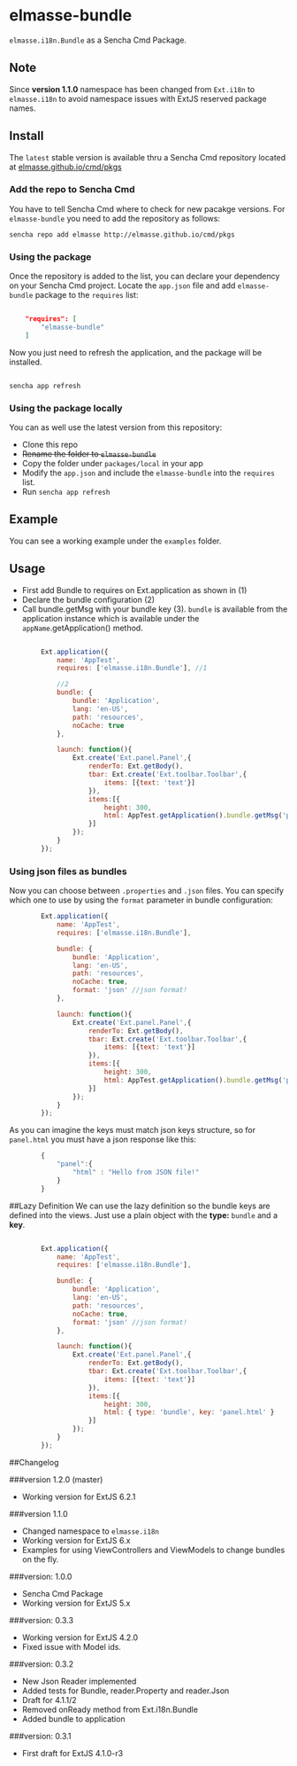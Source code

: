 # elmasse-bundle

`elmasse.i18n.Bundle` as a Sencha Cmd Package.

## Note
Since **version 1.1.0** namespace has been changed from `Ext.i18n` to `elmasse.i18n` to avoid namespace issues with ExtJS reserved package names.

## Install
The `latest` stable version is available thru a Sencha Cmd repository located at [elmasse.github.io/cmd/pkgs](http://elmasse.github.io/cmd/pkgs)

### Add the repo to Sencha Cmd
You have to tell Sencha Cmd where to check for new pacakge versions. For `elmasse-bundle` you need to add the repository as follows:

```
sencha repo add elmasse http://elmasse.github.io/cmd/pkgs

```

### Using the package
Once the repository is added to the list, you can declare your dependency on your Sencha Cmd project. Locate the `app.json` file and add `elmasse-bundle` package to the `requires` list:

```json

    "requires": [
        "elmasse-bundle"
    ]

```

Now you just need to refresh the application, and the package will be installed.


```

sencha app refresh

```

### Using the package locally
You can as well use the latest version from this repository:

- Clone this repo
- ~~Rename the folder to `elmasse-bundle`~~
- Copy the folder under `packages/local` in your app
- Modify the `app.json` and include the `elmasse-bundle` into the `requires` list.
- Run `sencha app refresh`


## Example
You can see a working example under the `examples` folder.


## Usage

- First add Bundle to requires on Ext.application as shown in (1)
- Declare the bundle configuration (2)
- Call bundle.getMsg with your bundle key (3). `bundle` is available from the application instance which is available under the `appName`.getApplication() method. 

```js    

        Ext.application({
            name: 'AppTest',
            requires: ['elmasse.i18n.Bundle'], //1

            //2
            bundle: {
                bundle: 'Application',
                lang: 'en-US',
                path: 'resources',
                noCache: true
            },

            launch: function(){
                Ext.create('Ext.panel.Panel',{
                    renderTo: Ext.getBody(),
                    tbar: Ext.create('Ext.toolbar.Toolbar',{
                        items: [{text: 'text'}]
                    }),
                    items:[{
                        height: 300,
                        html: AppTest.getApplication().bundle.getMsg('panel.html') //3
                    }]
                });
            }   
        });
```

### Using json files as bundles
Now you can choose between `.properties` and `.json` files. You can specify which one to use by using the `format` parameter in bundle configuration:

```js
        Ext.application({
            name: 'AppTest',
            requires: ['elmasse.i18n.Bundle'],

            bundle: {
                bundle: 'Application',
                lang: 'en-US',
                path: 'resources',
                noCache: true,
                format: 'json' //json format!
            },

            launch: function(){
                Ext.create('Ext.panel.Panel',{
                    renderTo: Ext.getBody(),
                    tbar: Ext.create('Ext.toolbar.Toolbar',{
                        items: [{text: 'text'}]
                    }),
                    items:[{
                        height: 300,
                        html: AppTest.getApplication().bundle.getMsg('panel.html')
                    }]
                });
            }   
        });
```

As you can imagine the keys must match json keys structure, so for `panel.html` you must have a json response like this:

```js
        {
            "panel":{
                "html" : "Hello from JSON file!"
            }
        }
```

##Lazy Definition
We can use the lazy definition so the bundle keys are defined into the views. Just use a plain object with the **type:** `bundle` and a **key**.

```js

        Ext.application({
            name: 'AppTest',
            requires: ['elmasse.i18n.Bundle'],

            bundle: {
                bundle: 'Application',
                lang: 'en-US',
                path: 'resources',
                noCache: true,
                format: 'json' //json format!
            },

            launch: function(){
                Ext.create('Ext.panel.Panel',{
                    renderTo: Ext.getBody(),
                    tbar: Ext.create('Ext.toolbar.Toolbar',{
                        items: [{text: 'text'}]
                    }),
                    items:[{
                        height: 300,
                        html: { type: 'bundle', key: 'panel.html' }
                    }]
                });
            }   
        });

```

##Changelog

###version 1.2.0 (master)
- Working version for ExtJS 6.2.1

###version 1.1.0
- Changed namespace to `elmasse.i18n`
- Working version for ExtJS 6.x
- Examples for using ViewControllers and ViewModels to change bundles on the fly.

###version: 1.0.0
- Sencha Cmd Package
- Working version for ExtJS 5.x

###version: 0.3.3
- Working version for ExtJS 4.2.0
- Fixed issue with Model ids.

###version: 0.3.2 
- New Json Reader implemented
- Added tests for Bundle, reader.Property and reader.Json
- Draft for 4.1.1/2 
- Removed onReady method from Ext.i18n.Bundle
- Added bundle to application

###version: 0.3.1
- First draft for ExtJS 4.1.0-r3
